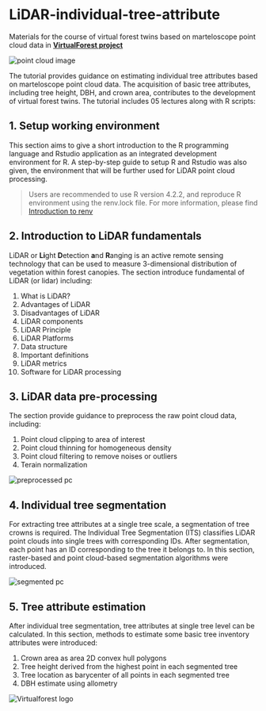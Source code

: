 # LiDAR-individual-tree-attribute
Materials for the course of virtual forest twins based on marteloscope point cloud data in [__VirtualForest project__](https://virtualforests.eu/)

![point cloud image](images/01_rawPC1.png)

The tutorial provides guidance on estimating individual tree attributes based on marteloscope point cloud data. The acquisition of basic tree attributes, including tree height, DBH, and crown area, contributes to the development of virtual forest twins. The tutorial includes 05 lectures along with R scripts: 

## 1. Setup working environment
This section aims to give a short introduction to the R programming language and Rstudio application as an integrated development environment for R. A step-by-step guide to setup R and Rstudio was also given, the environment that will be further used for LiDAR point cloud processing.

> Users are recommended to use R version 4.2.2, and reproduce R environment using the renv.lock file. For more information, please find [Introduction to renv](https://rstudio.github.io/renv/articles/renv.html)

## 2. Introduction to LiDAR fundamentals  
LiDAR or **Li**ght **D**etection **a**nd **R**anging is an active remote sensing technology that can be used to measure 3-dimensional distribution of vegetation within forest canopies. The section introduce fundamental of LiDAR (or lidar) including:

1. What is LiDAR?
2. Advantages of LiDAR
3. Disadvantages of LiDAR
4. LiDAR components
5. LiDAR Principle
6. LiDAR Platforms
7. Data structure
8. Important definitions
9. LiDAR metrics
10. Software for LiDAR processing

## 3. LiDAR data pre-processing
The section provide guidance to preprocess the raw point cloud data, including:

1. Point cloud clipping to area of interest
2. Point cloud thinning for homogeneous density
3. Point cloud filtering to remove noises or outliers
4. Terain normalization

![preprocessed pc](images/05_thinned_Las.png)

## 4. Individual tree segmentation
For extracting tree attributes at a single tree scale, a segmentation of tree crowns is required. The Individual Tree Segmentation (ITS) classifies LiDAR point clouds into single trees with corresponding IDs. After segmentation, each point has an ID corresponding to the tree it belongs to. In this section, raster-based and point cloud-based segmentation algorithms were introduced.

![segmented pc](images/08_pc_segment.png)

## 5. Tree attribute estimation
After individual tree segmentation, tree attributes at single tree level can be calculated. In this section, methods to estimate some basic tree inventory attributes were introduced:

1. Crown area as area 2D convex hull polygons
2. Tree height derived from the highest point in each segmented tree
3. Tree location as barycenter of all points in each segmented tree
4. DBH estimate using allometry

![Virtualforest logo](<images/Virtual forests logo.png>)